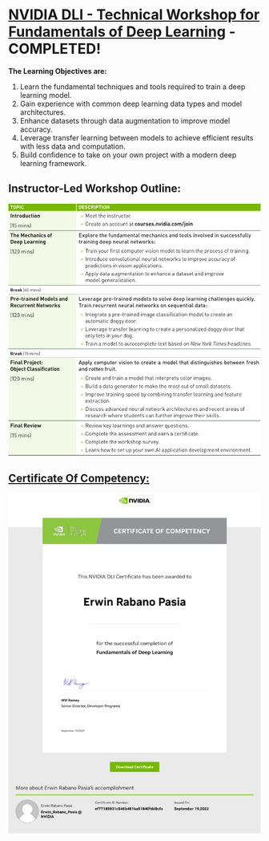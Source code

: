 
# [NVIDIA DLI - Technical Workshop for Fundamentals of Deep Learning](https://www.nvidia.com/en-us/training/instructor-led-workshops/fundamentals-of-deep-learning) - COMPLETED!


**The Learning Objectives are:**

1. Learn the fundamental techniques and tools required to train a deep learning model.
2. Gain experience with common deep learning data types and model architectures.
3. Enhance datasets through data augmentation to improve model accuracy.
4. Leverage transfer learning between models to achieve efficient results with less data and computation.
5. Build confidence to take on your own project with a modern deep learning framework.

## Instructor-Led Workshop Outline:

<p style="text-align:center">
    <a href="https://www.nvidia.com/en-us/training/instructor-led-workshops/fundamentals-of-deep-learning" target="_blank">
    <img src="images/Workshop_Outline_FDL.png" alt="NVIDIA-DLI---Fundamentals-of-Deep-Learning"  />
    </a>
</p>

## [Certificate Of Competency:](https://learn.nvidia.com/certificates?id=ef77185931c546b481ba51840fdd8cfa)

<p style="text-align:center">
    <a href="https://courses.nvidia.com/certificates/ef77185931c546b481ba51840fdd8cfa/" target="_blank">
    <img src="images/CC_FDL.png" alt="NVIDIA-DLI---Fundamentals-of-Deep-Learning"  />
    </a>
</p>


